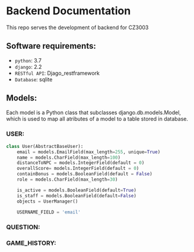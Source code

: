 # Backend Documentation
 This repo serves the development of backend for CZ3003


## Software requirements:
* `python`: 3.7
* `django`: 2.2
* `RESTful API`: Djago_restframework
* `Database`: sqlite


## Models:
Each model is a Python class that subclasses django.db.models.Model, which is used to map all atributes of a model to a table stored in database.

### USER:
``` python
class User(AbstractBaseUser):  
    email = models.EmailField(max_length=255, unique=True)
    name = models.CharField(max_length=100)
    distanceToNPC = models.IntegerField(default = 0)
    overallScore= models.IntegerField(default = 0)
    containBonus = models.BooleanField(default = False)
    role = models.CharField(max_length=30)

    is_active = models.BooleanField(default=True)
    is_staff = models.BooleanField(default=False)
    objects = UserManager()

    USERNAME_FIELD = 'email'

```


### QUESTION:


### GAME_HISTORY:


